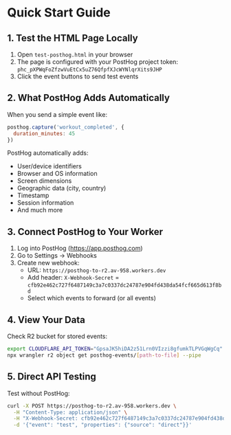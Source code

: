 # Quick Start Guide

## 1. Test the HTML Page Locally
1. Open `test-posthog.html` in your browser
2. The page is configured with your PostHog project token: `phc_pXPWqFoZfzwVuEtCx5uZ76QfpfXJcWYNlqrXits9JHP`
3. Click the event buttons to send test events

## 2. What PostHog Adds Automatically
When you send a simple event like:
```javascript
posthog.capture('workout_completed', {
  duration_minutes: 45
})
```

PostHog automatically adds:
- User/device identifiers
- Browser and OS information
- Screen dimensions
- Geographic data (city, country)
- Timestamp
- Session information
- And much more

## 3. Connect PostHog to Your Worker
1. Log into PostHog (https://app.posthog.com)
2. Go to Settings → Webhooks
3. Create new webhook:
   - URL: `https://posthog-to-r2.av-958.workers.dev`
   - Add header: `X-Webhook-Secret` = `cfb92e462c727f6487149c3a7c0337dc24787e904fd438da54fcf665d613f8bd`
   - Select which events to forward (or all events)

## 4. View Your Data
Check R2 bucket for stored events:
```bash
export CLOUDFLARE_API_TOKEN="GpsaJK5hiDA2z51Lrn0VIzzi8gfumkTLPVGqWgCq"
npx wrangler r2 object get posthog-events/[path-to-file] --pipe
```

## 5. Direct API Testing
Test without PostHog:
```bash
curl -X POST https://posthog-to-r2.av-958.workers.dev \
  -H "Content-Type: application/json" \
  -H "X-Webhook-Secret: cfb92e462c727f6487149c3a7c0337dc24787e904fd438da54fcf665d613f8bd" \
  -d '{"event": "test", "properties": {"source": "direct"}}'
```